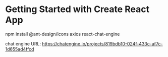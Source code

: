 # Getting Started with Create React App

npm install @ant-design/icons axios react-chat-engine

chat engine URL:
https://chatengine.io/projects/819bdb10-024f-433c-af7c-1d655ad4ffcd